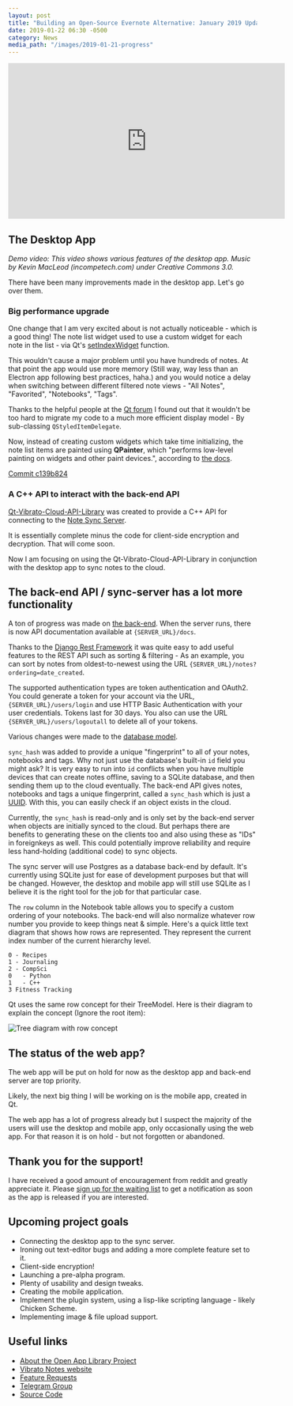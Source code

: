 ```yaml
---
layout: post
title: "Building an Open-Source Evernote Alternative: January 2019 Update"
date: 2019-01-22 06:30 -0500
category: News
media_path: "/images/2019-01-21-progress"
---
```


<div class="video-responsive">
    <iframe width="560" height="315" src="https://www.youtube-nocookie.com/embed/e7iCC8Q2fSg" frameborder="0" allow="accelerometer; autoplay; encrypted-media; gyroscope; picture-in-picture" allowfullscreen></iframe>
</div>

## The Desktop App

*Demo video: This video shows various features of the desktop app. Music by Kevin MacLeod (incompetech.com) under Creative Commons 3.0.*

There have been many improvements made in the desktop app. Let's go over them.

### Big performance upgrade

One change that I am very excited about is not actually noticeable - which is a good thing! The note list widget used to use a custom widget for each note in the list - via Qt's [setIndexWidget](http://doc.qt.io/qt-5/qabstractitemview.html#setIndexWidget) function.

This wouldn't cause a major problem until you have hundreds of notes. At that point the app would use more memory (Still way, way less than an Electron app following best practices, haha.) and you would notice a delay when switching between different filtered note views - "All Notes", "Favorited", "Notebooks", "Tags".

Thanks to the helpful people at the [Qt forum](https://forum.qt.io) I found out that it wouldn't be too hard to migrate my code to a much more efficient display model - By sub-classing `QStyledItemDelegate`.

Now, instead of creating custom widgets which take time initializing, the note list items are painted using **QPainter**, which "performs low-level painting on widgets and other paint devices.", according to [the docs](http://doc.qt.io/qt-5/qpainter.html).

[Commit c139b824](https://gitlab.com/Open-App-Library/vibratonotes-desktop/commit/c139b8244d496e7000bd0bf11ae026b77cecdccc)

### A C++ API to interact with the back-end API

[Qt-Vibrato-Cloud-API-Library](https://gitlab.com/Open-App-Library/qt-vibrato-cloud-api-library) was created to provide a C++ API for connecting to the [Note Sync Server](https://gitlab.com/Open-App-Library/Vibrato-Back-End).

It is essentially complete minus the code for client-side encryption and decryption. That will come soon.

Now I am focusing on using the Qt-Vibrato-Cloud-API-Library in conjunction with the desktop app to sync notes to the cloud.

## The back-end API / sync-server has a lot more functionality

A ton of progress was made on [the back-end](https://gitlab.com/Open-App-Library/Vibrato-Back-End). When the server runs, there is now API documentation available at `{SERVER_URL}/docs`.

Thanks to the [Django Rest Framework](https://django-rest-framework.org/) it was quite easy to add useful features to the REST API such as sorting & filtering - As an example, you can sort by notes from oldest-to-newest using the URL `{SERVER_URL}/notes?ordering=date_created`.

The supported authentication types are token authentication and OAuth2. You could generate a token for your account via the URL, `{SERVER_URL}/users/login` and use HTTP Basic Authentication with your user credentials. Tokens last for 30 days. You also can use the URL `{SERVER_URL}/users/logoutall` to delete all of your tokens.

Various changes were made to the [database model](https://gitlab.com/Open-App-Library/Vibrato-Back-End/blob/master/notes/models.py).

`sync_hash` was added to provide a unique "fingerprint" to all of your notes, notebooks and tags. Why not just use the database's built-in `id` field you might ask? It is very easy to run into `id` conflicts when you have multiple devices that can create notes offline, saving to a SQLite database, and then sending them up to the cloud eventually. The back-end API gives notes, notebooks and tags a unique fingerprint, called a `sync_hash` which is just a [UUID](https://en.wikipedia.org/wiki/Universally_unique_identifier). With this, you can easily check if an object exists in the cloud.

Currently, the `sync_hash` is read-only and is only set by the back-end server when objects are initially synced to the cloud. But perhaps there are benefits to generating these on the clients too and also using these as "IDs" in foreignkeys as well. This could potentially improve reliability and require less hand-holding (additional code) to sync objects.

The sync server will use Postgres as a database back-end by default. It's currently using SQLite just for ease of development purposes but that will be changed. However, the desktop and mobile app will still use SQLite as I believe it is the right tool for the job for that particular case.

The `row` column in the Notebook table allows you to specify a custom ordering of your notebooks. The back-end will also normalize whatever row number you provide to keep things neat & simple. Here's a quick little text diagram that shows how rows are represented. They represent the current index number of the current hierarchy level.

```
0 - Recipes
1 - Journaling
2 - CompSci
0   - Python
1   - C++
3 Fitness Tracking
```

Qt uses the same row concept for their TreeModel. Here is their diagram to explain the concept (Ignore the root item):

![Tree diagram with row concept]({{page.media_path}}/qttree.png)

## The status of the web app?

The web app will be put on hold for now as the desktop app and back-end server are top priority.

Likely, the next big thing I will be working on is the mobile app, created in Qt.

The web app has a lot of progress already but I suspect the majority of the users will use the desktop and mobile app, only occasionally using the web app. For that reason it is on hold - but not forgotten or abandoned.

## Thank you for the support!

I have received a good amount of encouragement from reddit and greatly appreciate it. Please [sign up for the waiting list](https://vibrato.app/) to get a notification as soon as the app is released if you are interested.

## Upcoming project goals

- Connecting the desktop app to the sync server.
- Ironing out text-editor bugs and adding a more complete feature set to it.
- Client-side encryption!
- Launching a pre-alpha program.
- Plenty of usability and design tweaks.
- Creating the mobile application.
- Implement the plugin system, using a lisp-like scripting language - likely Chicken Scheme.
- Implementing image & file upload support.

## Useful links

- [About the Open App Library Project](https://openapplibrary.org/about/)
- [Vibrato Notes website](https://vibrato.app)
- [Feature Requests](https://features.vibrato.aapp/)
- [Telegram Group](https://t.me/joinchat/FslNFBYI88kLFXU5TJFJag)
- [Source Code](https://gitlab.com/Open-App-Library)
